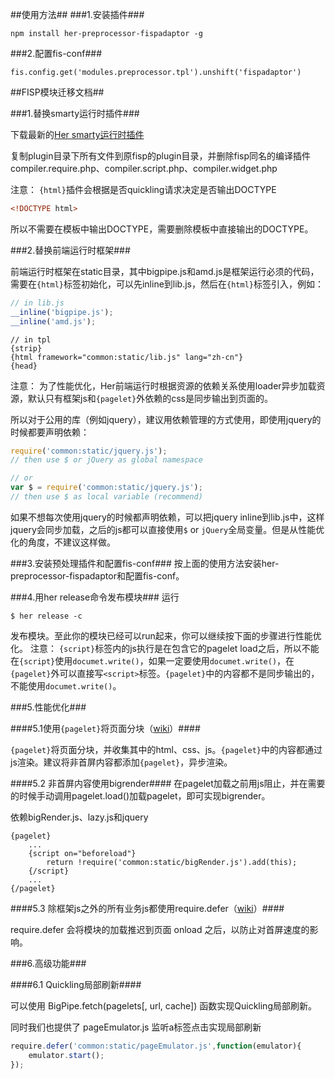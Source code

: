 ##使用方法##
###1.安装插件###
```
npm install her-preprocessor-fispadaptor -g
```

###2.配置fis-conf###
```
fis.config.get('modules.preprocessor.tpl').unshift('fispadaptor')
```

##FISP模块迁移文档##

###1.替换smarty运行时插件###

下载最新的[Her smarty运行时插件](https://github.com/hao123-fe/her-smarty-plugin/archive/master.zip)

复制plugin目录下所有文件到原fisp的plugin目录，并删除fisp同名的编译插件compiler.require.php、compiler.script.php、compiler.widget.php

注意：
`{html}`插件会根据是否quickling请求决定是否输出DOCTYPE
```html
<!DOCTYPE html>
```
所以不需要在模板中输出DOCTYPE，需要删除模板中直接输出的DOCTYPE。

###2.替换前端运行时框架###

前端运行时框架在static目录，其中bigpipe.js和amd.js是框架运行必须的代码，需要在`{html}`标签初始化，可以先inline到lib.js，然后在`{html}`标签引入，例如：

```javascript
// in lib.js
__inline('bigpipe.js');
__inline('amd.js');
```
```smarty
// in tpl
{strip}
{html framework="common:static/lib.js" lang="zh-cn"}
{head}
```
注意：
为了性能优化，Her前端运行时根据资源的依赖关系使用loader异步加载资源，默认只有框架js和`{pagelet}`外依赖的css是同步输出到页面的。

所以对于公用的库（例如jquery），建议用依赖管理的方式使用，即使用jquery的时候都要声明依赖：
```javascript
require('common:static/jquery.js');
// then use $ or jQuery as global namespace

// or
var $ = require('common:static/jquery.js');
// then use $ as local variable (recommend)
```

如果不想每次使用jquery的时候都声明依赖，可以把jquery inline到lib.js中，这样jquery会同步加载，之后的js都可以直接使用`$` or `jQuery`全局变量。但是从性能优化的角度，不建议这样做。

###3.安装预处理插件和配置fis-conf###
按上面的使用方法安装her-preprocessor-fispadaptor和配置fis-conf。

###4.用her release命令发布模块###
运行
```
$ her release -c
```
发布模块。至此你的模块已经可以run起来，你可以继续按下面的步骤进行性能优化。
注意：
`{script}`标签内的js执行是在包含它的pagelet load之后，所以不能在`{script}`使用`documet.write()`，如果一定要使用`documet.write()`，在`{pagelet}`外可以直接写`<script>`标签。`{pagelet}`中的内容都不是同步输出的，不能使用`documet.write()`。


###5.性能优化###

####5.1使用`{pagelet}`将页面分块（[wiki](https://github.com/hao123-fe/her/wiki/03-01.Smarty%E6%A8%A1%E6%9D%BF)）####

`{pagelet}`将页面分块，并收集其中的html、css、js。`{pagelet}`中的内容都通过js渲染。建议将非首屏内容都添加`{pagelet}`，异步渲染。

####5.2 非首屏内容使用bigrender####
在pagelet加载之前用js阻止，并在需要的时候手动调用pagelet.load()加载pagelet，即可实现bigrender。

依赖bigRender.js、lazy.js和jquery
```smarty
{pagelet}
	...
	{script on="beforeload"}
		return !require('common:static/bigRender.js').add(this);
	{/script}
	...
{/pagelet}
```

####5.3 除框架js之外的所有业务js都使用require.defer（[wiki](https://github.com/hao123-fe/her/wiki/03-02.Javascript)）####

require.defer 会将模块的加载推迟到页面 onload 之后，以防止对首屏速度的影响。

###6.高级功能###

####6.1 Quickling局部刷新####

可以使用 BigPipe.fetch(pagelets[, url, cache]) 函数实现Quickling局部刷新。

同时我们也提供了 pageEmulator.js 监听a标签点击实现局部刷新
```javascript
require.defer('common:static/pageEmulator.js',function(emulator){
    emulator.start();
});
```


